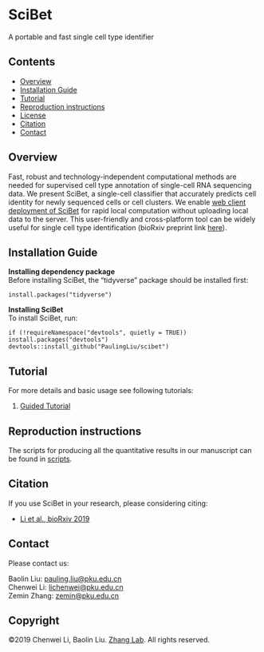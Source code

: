 # SciBet
A portable and fast single cell type identifier

## Contents

- [Overview](#overview)
- [Installation Guide](#installation-guide)
- [Tutorial](#tutorial)
- [Reproduction instructions](#Reproduction-instructions)
- [License](./LICENSE)
- [Citation](#citation)
- [Contact](#Contact)

## Overview
Fast, robust and technology-independent computational methods are needed for supervised cell type annotation of single-cell RNA sequencing data. We present SciBet, a single-cell classifier that accurately predicts cell identity for newly sequenced cells or cell clusters. We enable [web client deployment of SciBet](http://scibet.cancer-pku.cn/) for rapid local computation without uploading local data to the server. This user-friendly and cross-platform tool can be widely useful for single cell type identification (bioRxiv preprint link [here](https://www.biorxiv.org/content/10.1101/645358v2)).

## Installation Guide
**Installing dependency package**  
Before installing SciBet, the “tidyverse” package should be installed first:
```
install.packages("tidyverse")
```
**Installing SciBet**  
To install SciBet, run:
```
if (!requireNamespace("devtools", quietly = TRUE)) install.packages("devtools")
devtools::install_github("PaulingLiu/scibet")
```

## Tutorial
For more details and basic usage see following tutorials:
1.	[Guided Tutorial](http://scibet.cancer-pku.cn/document.html)

## Reproduction instructions
The scripts for producing all the quantitative results in our manuscript can be found in [scripts](./scripts).

## Citation
If you use SciBet in your research, please considering citing:
- [Li et al., bioRxiv 2019](https://www.biorxiv.org/content/10.1101/645358v2)

## Contact
Please contact us:  

Baolin Liu: pauling.liu@pku.edu.cn  
Chenwei Li: lichenwei@pku.edu.cn  
Zemin Zhang: zemin@pku.edu.cn

## Copyright
©2019 Chenwei Li, Baolin Liu. [Zhang Lab](http://cancer-pku.cn/). All rights reserved.
